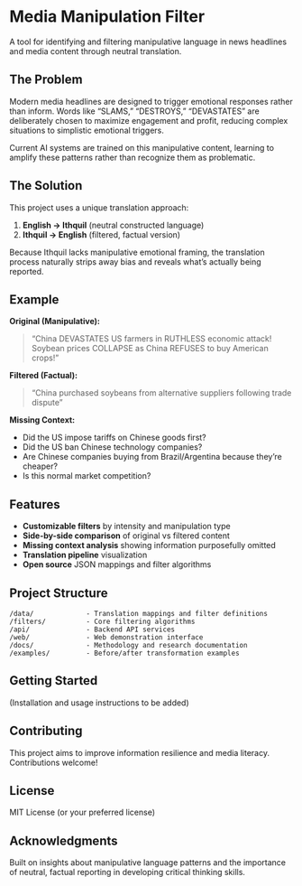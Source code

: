 # Media Manipulation Filter

A tool for identifying and filtering manipulative language in news headlines and media content through neutral translation.

## The Problem

Modern media headlines are designed to trigger emotional responses rather than inform. Words like “SLAMS,” “DESTROYS,” “DEVASTATES” are deliberately chosen to maximize engagement and profit, reducing complex situations to simplistic emotional triggers.

Current AI systems are trained on this manipulative content, learning to amplify these patterns rather than recognize them as problematic.

## The Solution

This project uses a unique translation approach:

1. **English → Ithquil** (neutral constructed language)
1. **Ithquil → English** (filtered, factual version)

Because Ithquil lacks manipulative emotional framing, the translation process naturally strips away bias and reveals what’s actually being reported.

## Example

**Original (Manipulative):**

> “China DEVASTATES US farmers in RUTHLESS economic attack! Soybean prices COLLAPSE as China REFUSES to buy American crops!”

**Filtered (Factual):**

> “China purchased soybeans from alternative suppliers following trade dispute”

**Missing Context:**

- Did the US impose tariffs on Chinese goods first?
- Did the US ban Chinese technology companies?
- Are Chinese companies buying from Brazil/Argentina because they’re cheaper?
- Is this normal market competition?

## Features

- **Customizable filters** by intensity and manipulation type
- **Side-by-side comparison** of original vs filtered content
- **Missing context analysis** showing information purposefully omitted
- **Translation pipeline** visualization
- **Open source** JSON mappings and filter algorithms

## Project Structure

```
/data/             - Translation mappings and filter definitions
/filters/          - Core filtering algorithms
/api/              - Backend API services
/web/              - Web demonstration interface
/docs/             - Methodology and research documentation
/examples/         - Before/after transformation examples
```

## Getting Started

(Installation and usage instructions to be added)

## Contributing

This project aims to improve information resilience and media literacy. Contributions welcome!

## License

MIT License (or your preferred license)

## Acknowledgments

Built on insights about manipulative language patterns and the importance of neutral, factual reporting in developing critical thinking skills.
